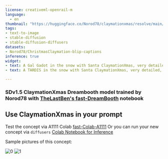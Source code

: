 ```yaml
---
license: creativeml-openrail-m
language: 
  - en
thumbnail: "https://huggingface.co/Norod78/claymationxmas/resolve/main/sample_images/grid-0167-3362370631-A_TARDIS_in_the_snow_with_Santa_ClaymationXmas,_very_detailed,_clean,_high_quality,_sharp_image.jpg"
tags:
- text-to-image
- stable-diffusion
- stable-diffusion-diffusers
datasets:
- Norod78/ChristmasClaymation-blip-captions
inference: true
widget:
- text: A Gal Gadot in the snow with Santa ClaymationXmas, very detailed, clean, high quality, sharp image
- text: A TARDIS in the snow with Santa ClaymationXmas, very detailed, clean, high quality, sharp image

---
```

### SDv1.5 ClaymationXmas Dreambooth model trained by Norod78 with [TheLastBen's fast-DreamBooth](https://colab.research.google.com/github/TheLastBen/fast-stable-diffusion/blob/main/fast-DreamBooth.ipynb) notebook
## Use ClaymationXmas in your prompt


Test the concept via A1111 Colab [fast-Colab-A1111](https://colab.research.google.com/github/TheLastBen/fast-stable-diffusion/blob/main/fast_stable_diffusion_AUTOMATIC1111.ipynb)
Or you can run your new concept via `diffusers` [Colab Notebook for Inference](https://colab.research.google.com/github/huggingface/notebooks/blob/main/diffusers/sd_dreambooth_inference.ipynb)

Sample pictures of this concept:

  
  ![0](https://huggingface.co/Norod78/claymationxmas/resolve/main/sample_images/grid-0167-3362370631-A_TARDIS_in_the_snow_with_Santa_ClaymationXmas,_very_detailed,_clean,_high_quality,_sharp_image.jpg)
      ![1](https://huggingface.co/Norod78/claymationxmas/resolve/main/sample_images/grid-0168-2731336261-A_Gal_Gadot_in_the_snow_with_Santa_ClaymationXmas,_very_detailed,_clean,_high_quality,_sharp_image.jpg)
      
